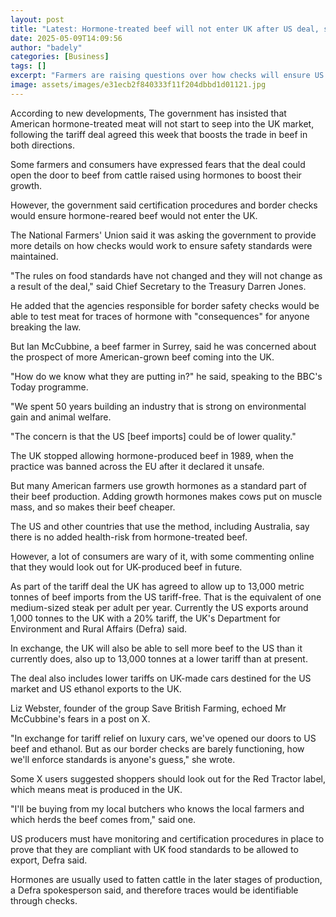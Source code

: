 ```yaml
---
layout: post
title: "Latest: Hormone-treated beef will not enter UK after US deal, says government"
date: 2025-05-09T14:09:56
author: "badely"
categories: [Business]
tags: []
excerpt: "Farmers are raising questions over how checks will ensure US beef produced using hormones doesn't enter the UK market."
image: assets/images/e31ecb2f840333f11f204dbbd1d01121.jpg
---
```


According to new developments, The government has insisted that American hormone-treated meat will not start to seep into the UK market, following the tariff deal agreed this week that boosts the trade in beef in both directions.

Some farmers and consumers have expressed fears that the deal could open the door to beef from cattle raised using hormones to boost their growth.

However, the government said certification procedures and border checks would ensure hormone-reared beef would not enter the UK.

The National Farmers' Union said it was asking the government to provide more details on how checks would work to ensure safety standards were maintained.

"The rules on food standards have not changed and they will not change as a result of the deal," said Chief Secretary to the Treasury Darren Jones. 

He added that the agencies responsible for border safety checks would be able to test meat for traces of hormone with "consequences" for anyone breaking the law.

But Ian McCubbine, a beef farmer in Surrey, said he was concerned about the prospect of more American-grown beef coming into the UK.

"How do we know what they are putting in?" he said, speaking to the BBC's Today programme. 

"We spent 50 years building an industry that is strong on environmental gain and animal welfare.

"The concern is that the US [beef imports] could be of lower quality."

The UK stopped allowing hormone-produced beef in 1989, when the practice was banned across the EU after it declared it unsafe.

But many American farmers use growth hormones as a standard part of their beef production. Adding growth hormones makes cows put on muscle mass, and so makes their beef cheaper.

The US and other countries that use the method, including Australia, say there is no added health-risk from hormone-treated beef. 

However, a lot of consumers are wary of it, with some commenting online that they would look out for UK-produced beef in future.

As part of the tariff deal the UK has agreed to allow up to 13,000 metric tonnes of beef imports from the US tariff-free. That is the equivalent of one medium-sized steak per adult per year. Currently the US exports around 1,000 tonnes to the UK with a 20% tariff, the UK's Department for Environment and Rural Affairs (Defra) said.

In exchange, the UK will also be able to sell more beef to the US than it currently does, also up to 13,000 tonnes at a lower tariff than at present.

The deal also includes lower tariffs on UK-made cars destined for the US market and US ethanol exports to the UK.

Liz Webster, founder of the group Save British Farming, echoed Mr McCubbine's fears in a post on X.

"In exchange for tariff relief on luxury cars, we've opened our doors to US beef and ethanol. But as our border checks are barely functioning, how we'll enforce standards is anyone's guess," she wrote.

Some X users suggested shoppers should look out for the Red Tractor label, which means meat is produced in the UK.

"I'll be buying from my local butchers who knows the local farmers and which herds the beef comes from," said one.

US producers must have monitoring and certification procedures in place to prove that they are compliant with UK food standards to be allowed to export, Defra said.

Hormones are usually used to fatten cattle in the later stages of production, a Defra spokesperson said, and therefore traces would be identifiable through checks.

